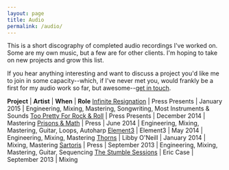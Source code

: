 ```yaml
---
layout: page
title: Audio
permalink: /audio/
---
```

This is a short discography of completed audio recordings I've worked on. Some are my own music, but a few are for other clients. I'm hoping to take on new projects and grow this list. 

If you hear anything interesting and want to discuss a project you'd like me to join in some capacity--which, if I've never met you, would frankly be a first for my audio work so far, but awesome--[get in touch](mailto:tayloraburgess@gmail.com).

**Project** | **Artist** | **When** | **Role**
[Infinite Resignation](http://presssounds.bandcamp.com/album/press-presents-infinite-resignation) | Press Presents | January 2015 | Engineering, Mixing, Mastering, Songwriting, Most Instruments & Sounds
[Too Pretty For Rock & Roll](http://presssounds.bandcamp.com/album/press-presents-too-pretty-for-rock-roll) | Press Presents | December 2014 | Mastering
[Prisons & Math](http://presssounds.bandcamp.com/album/prisons-math) | Press | June 2014 | Engineering, Mixing, Mastering, Guitar, Loops, Autoharp
[Element3](http://element3.org/music/) | Element3 | May 2014 | Engineering, Mixing, Mastering
[Thorns](https://libbyoneill.bandcamp.com/album/thorns) | Libby O'Neill | January 2014 | Mixing, Mastering
[Sartoris](http://presssounds.bandcamp.com/album/sartoris) | Press | September 2013 | Engineering, Mixing, Mastering, Guitar, Sequencing
[The Stumble Sessions](https://ericcase.bandcamp.com/album/the-stumble-sessions) | Eric Case | September 2013 | Mixing